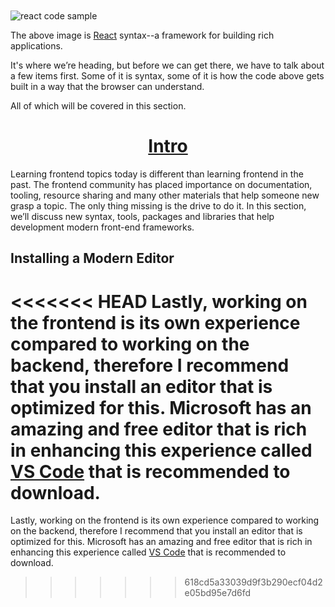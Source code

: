 <img style="display: block; margin: 10px auto;" src="https://s3.amazonaws.com/liendo-fed-training/react-sample.jpg" alt="react code sample"/>

The above image is <a href="https://reactjs.org/" target="_blank">React</a> syntax--a framework for building rich applications.

It's where we’re heading, but before we can get there, we have to talk about a few items first. Some of it is syntax, some of it is how the code above gets built in a way that the browser can understand.

All of which will be covered in this section.

<h1 style="text-align: center; text-decoration: underline">Intro</h1>

Learning frontend topics today is different than learning frontend in the past. The frontend community has placed importance on documentation, tooling, resource sharing and many other materials that help someone new grasp a topic. The only thing missing is the drive to do it. In this section, we’ll discuss new syntax, tools, packages and libraries that help development modern front-end frameworks.

## Installing a Modern Editor

<<<<<<< HEAD
Lastly, working on the frontend is its own experience compared to working on the backend, therefore I recommend that you install an editor that is optimized for this. Microsoft has an amazing and free editor that is rich in enhancing this experience called <a href="https://code.visualstudio.com/download" target="_blank" rel="noreferrer noopener">VS Code</a> that is recommended to download.
=======
Lastly, working on the frontend is its own experience compared to working on the backend, therefore I recommend that you install an editor that is optimized for this. Microsoft has an amazing and free editor that is rich in enhancing this experience called <a href="https://code.visualstudio.com/download" target=_blank rel="noreferrer noopener">VS Code</a> that is recommended to download.
>>>>>>> 618cd5a33039d9f3b290ecf04d2e05bd95e7d6fd
